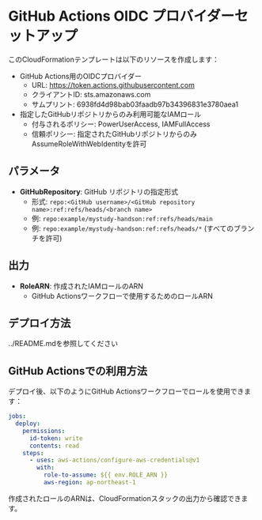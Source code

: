 # GitHub Actions OIDC プロバイダーセットアップ

このCloudFormationテンプレートは以下のリソースを作成します：
- GitHub Actions用のOIDCプロバイダー
  - URL: https://token.actions.githubusercontent.com
  - クライアントID: sts.amazonaws.com
  - サムプリント: 6938fd4d98bab03faadb97b34396831e3780aea1
- 指定したGitHubリポジトリからのみ利用可能なIAMロール
  - 付与されるポリシー: PowerUserAccess, IAMFullAccess
  - 信頼ポリシー: 指定されたGitHubリポジトリからのみAssumeRoleWithWebIdentityを許可

## パラメータ

- **GitHubRepository**: GitHub リポジトリの指定形式
  - 形式: `repo:<GitHub username>/<GitHub repository name>:ref:refs/heads/<branch name>`
  - 例: `repo:example/mystudy-handson:ref:refs/heads/main`
  - 例: `repo:example/mystudy-handson:ref:refs/heads/*` (すべてのブランチを許可)

## 出力

- **RoleARN**: 作成されたIAMロールのARN
  - GitHub Actionsワークフローで使用するためのロールARN

## デプロイ方法

../README.mdを参照してください

## GitHub Actionsでの利用方法

デプロイ後、以下のようにGitHub Actionsワークフローでロールを使用できます：

```yaml
jobs:
  deploy:
    permissions:
      id-token: write
      contents: read
    steps:
      - uses: aws-actions/configure-aws-credentials@v1
        with:
          role-to-assume: ${{ env.ROLE_ARN }}
          aws-region: ap-northeast-1
```

作成されたロールのARNは、CloudFormationスタックの出力から確認できます。
